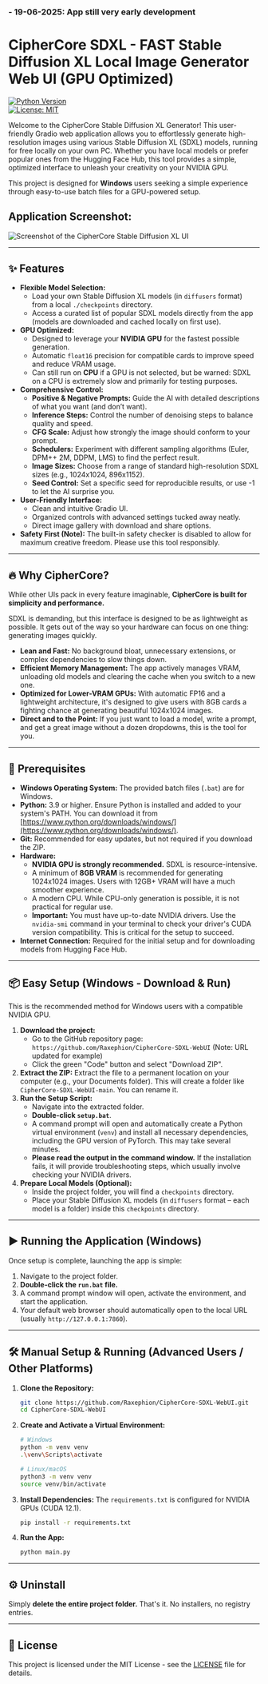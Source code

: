 ### - 19-06-2025: App still very early development

# CipherCore SDXL - FAST Stable Diffusion XL Local Image Generator Web UI (GPU Optimized)
[![Python Version](https://img.shields.io/badge/python-3.9+-blue.svg)](https://www.python.org/downloads/)  
[![License: MIT](https://img.shields.io/badge/License-MIT-yellow.svg)](https://opensource.org/licenses/MIT)

Welcome to the CipherCore Stable Diffusion XL Generator! This user-friendly Gradio web application allows you to effortlessly generate high-resolution images using various Stable Diffusion XL (SDXL) models, running for free locally on your own PC. Whether you have local models or prefer popular ones from the Hugging Face Hub, this tool provides a simple, optimized interface to unleash your creativity on your NVIDIA GPU.

This project is designed for **Windows** users seeking a simple experience through easy-to-use batch files for a GPU-powered setup.

## Application Screenshot:
![Screenshot of the CipherCore Stable Diffusion XL UI](images/ciphercore01.png)

---

## ✨ Features
- **Flexible Model Selection:**
  - Load your own Stable Diffusion XL models (in `diffusers` format) from a local `./checkpoints` directory.
  - Access a curated list of popular SDXL models directly from the app (models are downloaded and cached locally on first use).
- **GPU Optimized:**
  - Designed to leverage your **NVIDIA GPU** for the fastest possible generation.
  - Automatic `float16` precision for compatible cards to improve speed and reduce VRAM usage.
  - Can still run on **CPU** if a GPU is not selected, but be warned: SDXL on a CPU is extremely slow and primarily for testing purposes.
- **Comprehensive Control:**
  - **Positive & Negative Prompts:** Guide the AI with detailed descriptions of what you want (and don’t want).
  - **Inference Steps:** Control the number of denoising steps to balance quality and speed.
  - **CFG Scale:** Adjust how strongly the image should conform to your prompt.
  - **Schedulers:** Experiment with different sampling algorithms (Euler, DPM++ 2M, DDPM, LMS) to find the perfect result.
  - **Image Sizes:** Choose from a range of standard high-resolution SDXL sizes (e.g., 1024x1024, 896x1152).
  - **Seed Control:** Set a specific seed for reproducible results, or use -1 to let the AI surprise you.
- **User-Friendly Interface:**
  - Clean and intuitive Gradio UI.
  - Organized controls with advanced settings tucked away neatly.
  - Direct image gallery with download and share options.
- **Safety First (Note):** The built-in safety checker is disabled to allow for maximum creative freedom. Please use this tool responsibly.

---

## 🔥 Why CipherCore?
While other UIs pack in every feature imaginable, **CipherCore is built for simplicity and performance.**

SDXL is demanding, but this interface is designed to be as lightweight as possible. It gets out of the way so your hardware can focus on one thing: generating images quickly.

- **Lean and Fast:** No background bloat, unnecessary extensions, or complex dependencies to slow things down.
- **Efficient Memory Management:** The app actively manages VRAM, unloading old models and clearing the cache when you switch to a new one.
- **Optimized for Lower-VRAM GPUs:** With automatic FP16 and a lightweight architecture, it's designed to give users with 8GB cards a fighting chance at generating beautiful 1024x1024 images.
- **Direct and to the Point:** If you just want to load a model, write a prompt, and get a great image without a dozen dropdowns, this is the tool for you.

---

## 🚀 Prerequisites
- **Windows Operating System:** The provided batch files (`.bat`) are for Windows.
- **Python:** 3.9 or higher. Ensure Python is installed and added to your system's PATH. You can download it from [https://www.python.org/downloads/windows/](https://www.python.org/downloads/windows/).
- **Git:** Recommended for easy updates, but not required if you download the ZIP.
- **Hardware:**
  - **NVIDIA GPU is strongly recommended.** SDXL is resource-intensive.
  - A minimum of **8GB VRAM** is recommended for generating 1024x1024 images. Users with 12GB+ VRAM will have a much smoother experience.
  - A modern CPU. While CPU-only generation is possible, it is not practical for regular use.
  - **Important:** You must have up-to-date NVIDIA drivers. Use the `nvidia-smi` command in your terminal to check your driver's CUDA version compatibility. This is critical for the setup to succeed.
- **Internet Connection:** Required for the initial setup and for downloading models from Hugging Face Hub.

---

## 📦 Easy Setup (Windows - Download & Run)
This is the recommended method for Windows users with a compatible NVIDIA GPU.

1.  **Download the project:**
    *   Go to the GitHub repository page: `https://github.com/Raxephion/CipherCore-SDXL-WebUI` (Note: URL updated for example)
    *   Click the green "Code" button and select "Download ZIP".
2.  **Extract the ZIP:** Extract the file to a permanent location on your computer (e.g., your Documents folder). This will create a folder like `CipherCore-SDXL-WebUI-main`. You can rename it.
3.  **Run the Setup Script:**
    *   Navigate into the extracted folder.
    *   **Double-click `setup.bat`**.
    *   A command prompt will open and automatically create a Python virtual environment (`venv`) and install all necessary dependencies, including the GPU version of PyTorch. This may take several minutes.
    *   **Please read the output in the command window.** If the installation fails, it will provide troubleshooting steps, which usually involve checking your NVIDIA drivers.
4.  **Prepare Local Models (Optional):**
    *   Inside the project folder, you will find a `checkpoints` directory.
    *   Place your Stable Diffusion XL models (in `diffusers` format – each model is a folder) inside this `checkpoints` directory.

---

## ▶️ Running the Application (Windows)
Once setup is complete, launching the app is simple:

1.  Navigate to the project folder.
2.  **Double-click the `run.bat` file.**
3.  A command prompt window will open, activate the environment, and start the application.
4.  Your default web browser should automatically open to the local URL (usually `http://127.0.0.1:7860`).

---

## 🛠️ Manual Setup & Running (Advanced Users / Other Platforms)
1.  **Clone the Repository:**
    ```bash
    git clone https://github.com/Raxephion/CipherCore-SDXL-WebUI.git
    cd CipherCore-SDXL-WebUI
    ```
2.  **Create and Activate a Virtual Environment:**
    ```bash
    # Windows
    python -m venv venv
    .\venv\Scripts\activate

    # Linux/macOS
    python3 -m venv venv
    source venv/bin/activate
    ```
3.  **Install Dependencies:** The `requirements.txt` is configured for NVIDIA GPUs (CUDA 12.1).
    ```bash
    pip install -r requirements.txt
    ```
4.  **Run the App:**
    ```bash
    python main.py
    ```

---

## ⚙️ Uninstall
Simply **delete the entire project folder.** That's it. No installers, no registry entries.

---

## 📄 License
This project is licensed under the MIT License - see the [LICENSE](https://opensource.org/licenses/MIT) file for details.

